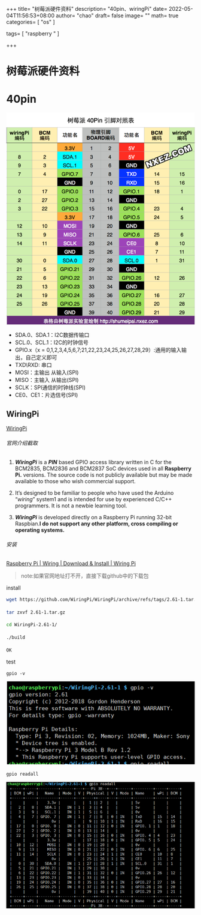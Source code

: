 +++
title= "树莓派硬件资料"
description= "40pin、wiringPi"
date= 2022-05-04T11:56:53+08:00
author= "chao"
draft= false
image= "" 
math= true
categories= [
    "os"
]

tags=  [
    "raspberry "
]

+++

# 树莓派硬件资料

# 40pin



![img](images/rpi-pins-40-0.png)

- SDA.0、SDA.1：I2C数据传输口
- SCL.0、SCL.1：I2C的时钟信号
- GPIO.x（x = 0,1,2,3,4,5,6,7;21,22,23,24,25,26,27,28,29）:通用的输入输出，自己定义即可
- TXD\RXD: 串口
- MOSI：主输出  从输入(SPI)
- MISO：主输入  从输出(SPI)
- SCLK：SPI通信的时钟线(SPI)
- CE0、CE1：片选信号(SPI)

## WiringPi

[WiringPi](http://wiringpi.com/)

###### 官网介绍截取

1. ***WiringPi*** is a ***PIN*** based GPIO access library written in C for the BCM2835, BCM2836 and BCM2837 SoC devices used in all **Raspberry Pi.** versions. The source code is not publicly available but may be made available to those who wish commercial support.

2. It’s designed to be familiar to people who have used the Arduino “*wiring*” system1 and is intended for use by experienced C/C++ programmers. It is not a newbie learning tool.

   

3. ***WiringPi*** is developed directly on a Raspberry Pi running 32-bit Raspbian.**I do not support any other platform, cross compiling or operating systems.** 

###### 安装

[Raspberry Pi | Wiring | Download & Install | Wiring Pi](http://wiringpi.com/download-and-install/)

> note:如果官网地址打不开，直接下载github中的下载包

install

~~~bash
wget https://github.com/WiringPi/WiringPi/archive/refs/tags/2.61-1.tar.gz

tar zxvf 2.61-1.tar.gz 

cd WiringPi-2.61-1/

./build

OK
~~~




test

~~~shell
gpio -v
~~~

![image-20220504133157293](images/image-20220504133157293.png)

~~~shell
gpio readall
~~~

![image-20220504133213020](images/image-20220504133213020.png)